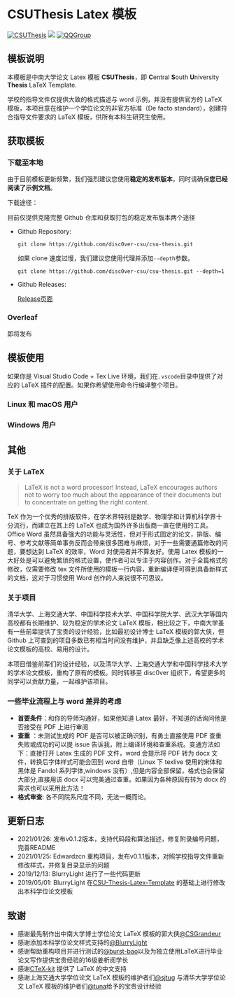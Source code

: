 # CSUThesis Latex 模板

[![CSUThesis](https://img.shields.io/badge/CSUTheis-v0.1.2-green.svg)](https://github.com/disc0ver-csu/csu-thesis/releases)
[![](https://img.shields.io/badge/language-TeX-orange.svg)](https://github.com/disc0ver-csu/csu-thesis)
[![QQGroup](https://img.shields.io/badge/QQGroup-1102036265-blue.svg)]()

## 模板说明

本模板是中南大学论文 Latex 模板 **CSUThesis**，即 **C**entral **S**outh **U**niversity **Thesis** LaTeX Template.

学校的指导文件仅提供大致的格式描述与 word 示例，并没有提供官方的 LaTeX 模板，本项目意在维护一个学位论文的非官方标准（De facto standard），创建符合指导文件要求的 LaTeX 模板，供所有本科生研究生使用。

## 获取模板

### 下载至本地

由于目前模板更新频繁，我们强烈建议您使用**稳定的发布版本**，同时请确保**您已经阅读了示例文档**。

下载途径：

目前仅提供克隆完整 Github 仓库和获取打包的稳定发布版本两个途径

- Github Repository:

  ```shell
  git clone https://github.com/disc0ver-csu/csu-thesis.git
  ```

  如果 clone 速度过慢，我们建议您使用代理并添加`--depth`参数。

  ```shell
  git clone https://github.com/disc0ver-csu/csu-thesis.git --depth=1
  ```

- Github Releases:

  [Release页面](https://github.com/disc0ver-csu/csu-thesis/releases)

### Overleaf

即将发布

<!-- TODO -->

<!-- ## 模板更新 -->

## 模板使用

如果你是 Visual Studio Code + Tex Live 环境，我们在`.vscode`目录中提供了对应的 LaTeX 插件的配置。如果你希望使用命令行编译整个项目。

<!-- VScode TeXLive 配置方法：[https://www.jianshu.com/p/dc0ffa4368e3](https://www.jianshu.com/p/dc0ffa4368e3) -->

### Linux 和 macOS 用户

<!-- TODO -->

### Windows 用户

<!-- TODO -->

## 其他

### 关于 LaTeX

> LaTeX is not a word processor! Instead, LaTeX encourages authors not to worry too much about the appearance of their documents but to concentrate on getting the right content.

TeX 作为一个优秀的排版软件，在学术界特别是数学、物理学和计算机科学界十分流行，而建立在其上的 LaTeX 也成为国外许多出版商一直在使用的工具。Office Word 虽然具备强大的功能与灵活性，但对于形式固定的论文，排版、编号、参考文献等简单事务反而会带来很多困难与麻烦，对于一些需要通篇修改的问题，要想达到 LaTeX 的效率，Word 对使用者并不算友好。使用 Latex 模板的一大好处是可以避免繁琐的格式设置，使作者可以专注于内容创作。对于全篇格式的修改，仅需要修改 tex 文件所使用的模板一行内容，重新编译便可得到具备新样式的文档，这对于习惯使用 Word 创作的人来说很不可思议。

### 关于项目

清华大学、上海交通大学、中国科学技术大学、中国科学院大学、武汉大学等国内高校都有长期维护、较为稳定的学术论文 LaTeX 模板，相比较之下，中南大学虽有一些前辈提供了宝贵的设计经验，比如最初设计博士 LaTeX 模板的郭大侠，但 Github 上可查到的项目多数已有相当时间没有维护，并且缺乏像上述高校的学术论文模板的高校、易用的设计。

本项目借鉴前辈们的设计经验，以及清华大学、上海交通大学和中国科学技术大学的学术论文模板，重构了原有的模板。同时转移至 disc0ver 组织下，希望更多的同学可以贡献力量，一起维护该项目。

### 一些毕业流程上与 word 差异的考虑

- **首要条件**：和你的导师沟通好，如果他知道 Latex 最好，不知道的话询问他是否接受在 PDF 上进行审阅
- **查重** ：未测试生成的 PDF 是否可以被正确识别，有勇士直接使用 PDF 查重失败或成功的可以提 issue 告诉我，附上编译环境和查重系统。变通方法如下：直接打开 Latex 生成的 PDF 文件，word 会提示将 PDF 转为 docx 文件，转换后字体样式可能会回到 word 自带（Linux 下 texlive 使用的宋体和黑体是 Fandol 系列字体,windows 没有）,但是内容全部保留，格式也会保留大部分,直接用该 docx 可以完美通过查重。如果因为各种原因有转为 docx 的需求也可以采用此方法！
- **格式审查**: 各不同院系尺度不同，无法一概而论。

## 更新日志

- 2021/01/26: 发布v0.1.2版本，支持代码段和算法描述，修复附录编号问题，完善README
- 2021/01/25: Edwardzcn 重构项目，发布v0.1.1版本，对照学校指导文件重新修改样式，并修复目录显示的问题
- 2019/12/13: BlurryLight 进行了一些代码更新
- 2019/05/01: BlurryLight 在[CSU-Thesis-Latex-Template](https://github.com/CSGrandeur/CSU-Thesis-LaTeX-Template) 的基础上进行修改出本科学位论文模板

## 致谢

- 感谢最先制作出中南大学博士学位论文 LaTeX 模板的郭大侠[@CSGrandeur](https://github.com/CSGrandeur)
- 感谢添加本科学位论文样式支持的[@BlurryLight](https://github.com/BlurryLight)
- 感谢帮助重构项目并进行测试的[@burst-bao](https://github.com/burst-bao)以及为独立使用LaTeX进行毕业论文写作提供宝贵经验的16级姜析阅学长
- 感谢[CTeX-kit](https://github.com/CTeX-org/ctex-kit) 提供了 LaTeX 的中文支持
- 感谢上海交通大学学位论文 LaTeX 模板的维护者们[@sjtug](https://github.com/sjtug) 与清华大学学位论文 LaTeX 模板的维护者们[@tuna](https://github.com/tuna/)给予的宝贵设计经验

<!-- ## 主要内容

## 文件介绍


### `gbt7714-unsrt.bst`和`gbt7714.sty`两个文件

来自项目[CTeX-org/gbt7714-bibtex-style](https://github.com/CTeX-org/gbt7714-bibtex-style)，是参考文献的样式，与学校论文撰写规范一致。

### `content`目录

所有论文的编辑内容在这里。

`info.tex`：论文的各种信息，标题姓名学院之类的。

`abstactcn.tex`和`abstracten.tex`：中文摘要和英文摘要。

`content.tex`：从绪论到总结的全部正文内容。`\cite`的时候可能因为 tex 文件与主文件分离，LaTeX 环境配置不到位，会有找不到 bib 的提示（Texlive+sublime 会这样），没关系，照常插入需要的 bibkey 即可。

`thanks.tex`：致谢
`additional.tex`：附录(不用时可以注释掉)
`subchapters/` : 内容分章节往里填就可以了

### `csuthesis_main.tex`

论文主文件，正常情况下不用修改这个文件，以这个文件编译论文即可。

在 content 目录提供的页面不足以保证所需内容时，可以修改主文件，引入其他自定义 content 文件。

### `images`目录

放图片，模板已经配置了相对路径，所以在文中插图片时，直接用 images 目录下的相对路径即可，比如`images/csu.png`，在正文中插入只需要`csu.png`。

### `KaiTi_GB2312.tff`

**注意:** 由于学校的论文格式中需要用到该字体，但是可能由于系统的原因，并没有带上该字体，需要自行从网上下载，并命名为`KaiTi_GB2312.tff`放置在与`csuthesis_main.tex`同目录下。

## 编译

### 如果你使用命令行编译

#### 手动编译

1. 清空`.aux`文件。
2. 使用`xelatex`对`csuthesis_main.tex`文件进行编译。
   `xelatex csuthesis_main.tex`
3. 使用`biber`对参考文献进行编译。
   `biber csuthesis_main`
4. 再重新编译主 tex 文件
   `xelatex csuthesis_main.tex`

#### 自动化编译

- 可以使用`make`编译
  需要 latexmk 和 wordcount 支持。
  `make {all|wordcount|clean|cleanall|view|zip`

- 也可以直接使用 latexmk
  `latexmk .`

### 如果你使用 TexStudio 等 IDE

- 可以从 content 的任意章节开始编译，也可以从`csuthesis_main.tex`开始。

使用高级文本编辑器，如 sublime 等，否则可能因为 ANSI、UTF-8 等编码格式问题编译失败。

 -->
